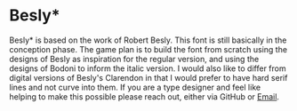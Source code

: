 Besly*
=====

Besly* is based on the work of Robert Besly. This font is still basically in the conception phase. The game plan is to build the font from scratch using the designs of Besly as inspiration for the regular version, and using the designs of Bodoni to inform the italic version. I would also like to differ from digital versions of Besly's Clarendon in that I would prefer to have hard serif lines and not curve into them. If you are a type designer and feel like helping to make this possible please reach out, either via GitHub or [Email](indestructibletype@gmail.com).  
